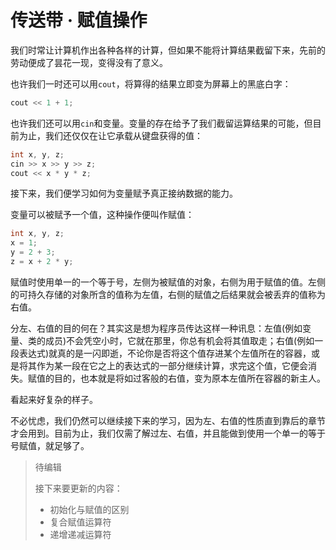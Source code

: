# 传送带 · 赋值操作

我们时常让计算机作出各种各样的计算，但如果不能将计算结果截留下来，先前的劳动便成了昙花一现，变得没有了意义。

也许我们一时还可以用```cout```，将算得的结果立即变为屏幕上的黑底白字：

```cpp
cout << 1 + 1;
```

也许我们还可以用```cin```和变量。变量的存在给予了我们截留运算结果的可能，但目前为止，我们还仅仅在让它承载从键盘获得的值：

```cpp
int x, y, z;
cin >> x >> y >> z;
cout << x * y * z;
```

接下来，我们便学习如何为变量赋予真正接纳数据的能力。



变量可以被赋予一个值，这种操作便叫作赋值：

```cpp
int x, y, z;
x = 1;
y = 2 + 3;
z = x + 2 * y;
```

赋值时使用单一的一个等于号，左侧为被赋值的对象，右侧为用于赋值的值。左侧的可持久存储的对象所含的值称为左值，右侧的赋值之后结果就会被丢弃的值称为右值。

分左、右值的目的何在？其实这是想为程序员传达这样一种讯息：左值(例如变量、类的成员)不会凭空小时，它就在那里，你总有机会将其值取走；右值(例如一段表达式)就真的是一闪即逝，不论你是否将这个值存进某个左值所在的容器，或是将其作为某一段在它之上的表达式的一部分继续计算，求完这个值，它便会消失。赋值的目的，也本就是将如过客般的右值，变为原本左值所在容器的新主人。

看起来好复杂的样子。

不必忧虑，我们仍然可以继续接下来的学习，因为左、右值的性质直到靠后的章节才会用到。目前为止，我们仅需了解过左、右值，并且能做到使用一个单一的等于号赋值，就足够了。



> 待编辑
>
> 接下来要更新的内容：
>
> - 初始化与赋值的区别
> - 复合赋值运算符
> - 递增递减运算符